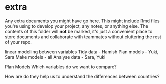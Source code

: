 # extra

Any extra documents you might have go here. This might include Rmd files you're using to develop your project, any notes, or anything else. The contents of this folder will **not** be marked, it's just a convenient place to store documents and collaborate with teammates without cluttering the rest of your repo.


linear modelling between variables
Tidy data - Hamish
Plan models - Yuki, Sara 
Make models - all
Analyse data - Sara, Yuki

Plan Models
Which variables do we want to compare?


How are do they help us to understand the differences between countries?


